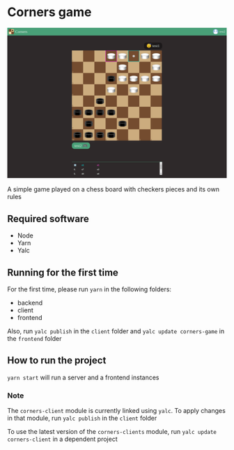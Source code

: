 # Corners game

<img src="./screenshots/game.png" width="550">

A simple game played on a chess board with checkers pieces and its own 
rules

## Required software

* Node
* Yarn
* Yalc

## Running for the first time

For the first time, please run `yarn` in the following folders:
* backend
* client
* frontend

Also, run `yalc publish` in the `client` folder and `yalc update corners-game` in the `frontend` folder

## How to run the project

`yarn start` will run a server and a frontend instances

### Note

The `corners-client` module is currently linked using `yalc`. To apply changes in that module, run `yalc publish` in the `client` folder

To use the latest version of the `corners-clients` module, run `yalc update corners-client` in a dependent project
